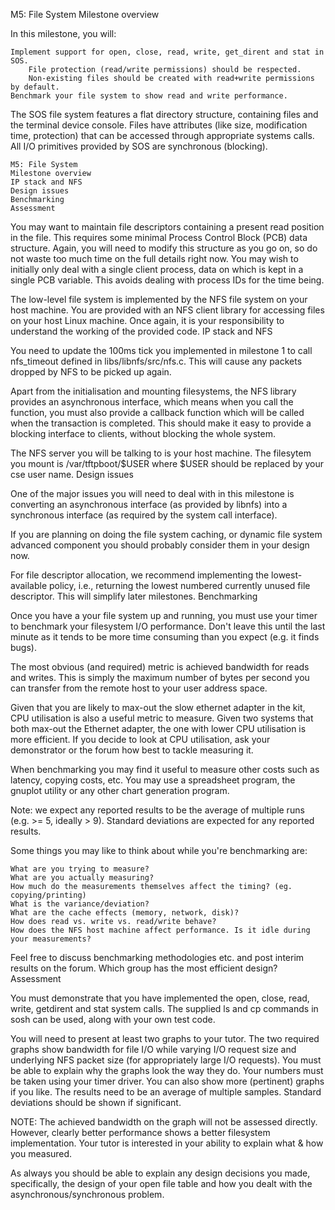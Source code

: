 M5: File System
Milestone overview

In this milestone, you will:

    Implement support for open, close, read, write, get_dirent and stat in SOS.
        File protection (read/write permissions) should be respected.
        Non-existing files should be created with read+write permissions by default.
    Benchmark your file system to show read and write performance.

The SOS file system features a flat directory structure, containing files and the terminal device console. Files have attributes (like size, modification time, protection) that can be accessed through appropriate systems calls. All I/O primitives provided by SOS are synchronous (blocking).

    M5: File System
    Milestone overview
    IP stack and NFS
    Design issues
    Benchmarking
    Assessment

You may want to maintain file descriptors containing a present read position in the file. This requires some minimal Process Control Block (PCB) data structure. Again, you will need to modify this structure as you go on, so do not waste too much time on the full details right now. You may wish to initially only deal with a single client process, data on which is kept in a single PCB variable. This avoids dealing with process IDs for the time being.

The low-level file system is implemented by the NFS file system on your host machine. You are provided with an NFS client library for accessing files on your host Linux machine. Once again, it is your responsibility to understand the working of the provided code.
IP stack and NFS

You need to update the 100ms tick you implemented in milestone 1 to call nfs_timeout defined in libs/libnfs/src/nfs.c. This will cause any packets dropped by NFS to be picked up again.

Apart from the initialisation and mounting filesystems, the NFS library provides an asynchronous interface, which means when you call the function, you must also provide a callback function which will be called when the transaction is completed. This should make it easy to provide a blocking interface to clients, without blocking the whole system.

The NFS server you will be talking to is your host machine. The filesytem you mount is /var/tftpboot/$USER where $USER should be replaced by your cse user name.
Design issues

One of the major issues you will need to deal with in this milestone is converting an asynchronous interface (as provided by libnfs) into a synchronous interface (as required by the system call interface).

If you are planning on doing the file system caching, or dynamic file system advanced component you should probably consider them in your design now.

For file descriptor allocation, we recommend implementing the lowest-available policy, i.e., returning the lowest numbered currently unused file descriptor. This will simplify later milestones.
Benchmarking

Once you have a your file system up and running, you must use your timer to benchmark your filesystem I/O performance. Don't leave this until the last minute as it tends to be more time consuming than you expect (e.g. it finds bugs).

The most obvious (and required) metric is achieved bandwidth for reads and writes. This is simply the maximum number of bytes per second you can transfer from the remote host to your user address space.

Given that you are likely to max-out the slow ethernet adapter in the kit, CPU utilisation is also a useful metric to measure. Given two systems that both max-out the Ethernet adapter, the one with lower CPU utilisation is more efficient. If you decide to look at CPU utilisation, ask your demonstrator or the forum how best to tackle measuring it.

When benchmarking you may find it useful to measure other costs such as latency, copying costs, etc. You may use a spreadsheet program, the gnuplot utility or any other chart generation program.

Note: we expect any reported results to be the average of multiple runs (e.g. >= 5, ideally > 9). Standard deviations are expected for any reported results.

Some things you may like to think about while you're benchmarking are:

    What are you trying to measure?
    What are you actually measuring?
    How much do the measurements themselves affect the timing? (eg. copying/printing)
    What is the variance/deviation?
    What are the cache effects (memory, network, disk)?
    How does read vs. write vs. read/write behave?
    How does the NFS host machine affect performance. Is it idle during your measurements?

Feel free to discuss benchmarking methodologies etc. and post interim results on the forum. Which group has the most efficient design?
Assessment

You must demonstrate that you have implemented the open, close, read, write, getdirent and stat system calls. The supplied ls and cp commands in sosh can be used, along with your own test code.

You will need to present at least two graphs to your tutor. The two required graphs show bandwidth for file I/O while varying I/O request size and underlying NFS packet size (for appropriately large I/O requests). You must be able to explain why the graphs look the way they do. Your numbers must be taken using your timer driver. You can also show more (pertinent) graphs if you like. The results need to be an average of multiple samples. Standard deviations should be shown if significant.

NOTE: The achieved bandwidth on the graph will not be assessed directly. However, clearly better performance shows a better filesystem implementation. Your tutor is interested in your ability to explain what & how you measured.

As always you should be able to explain any design decisions you made, specifically, the design of your open file table and how you dealt with the asynchronous/synchronous problem. 
